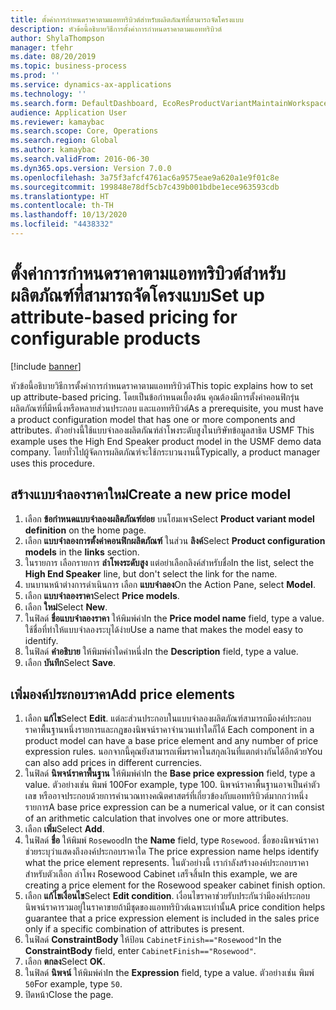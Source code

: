 ```yaml
---
title: ตั้งค่าการกำหนดราคาตามแอททริบิวต์สำหรับผลิตภัณฑ์ที่สามารถจัดโครงแบบ
description: หัวข้อนี้อธิบายวิธีการตั้งค่าการกำหนดราคาตามแอททริบิวต์
author: ShylaThompson
manager: tfehr
ms.date: 08/20/2019
ms.topic: business-process
ms.prod: ''
ms.service: dynamics-ax-applications
ms.technology: ''
ms.search.form: DefaultDashboard, EcoResProductVariantMaintainWorkspace, PCProductConfigurationModelListPage, PCPriceModelList, PCPriceModel, PCConstraintEditor
audience: Application User
ms.reviewer: kamaybac
ms.search.scope: Core, Operations
ms.search.region: Global
ms.author: kamaybac
ms.search.validFrom: 2016-06-30
ms.dyn365.ops.version: Version 7.0.0
ms.openlocfilehash: 3a75f3afcf4761ac6a9575eae9a620a1e9f01c8e
ms.sourcegitcommit: 199848e78df5cb7c439b001bdbe1ece963593cdb
ms.translationtype: HT
ms.contentlocale: th-TH
ms.lasthandoff: 10/13/2020
ms.locfileid: "4438332"
---
```

# <a name="set-up-attribute-based-pricing-for-configurable-products"></a><span data-ttu-id="83d72-103">ตั้งค่าการกำหนดราคาตามแอททริบิวต์สำหรับผลิตภัณฑ์ที่สามารถจัดโครงแบบ</span><span class="sxs-lookup"><span data-stu-id="83d72-103">Set up attribute-based pricing for configurable products</span></span>

[!include [banner](../../includes/banner.md)]

<span data-ttu-id="83d72-104">หัวข้อนี้อธิบายวิธีการตั้งค่าการกำหนดราคาตามแอททริบิวต์</span><span class="sxs-lookup"><span data-stu-id="83d72-104">This topic explains how to set up attribute-based pricing.</span></span> <span data-ttu-id="83d72-105">โดยเป็นข้อกำหนดเบื้องต้น คุณต้องมีการตั้งค่าคอนฟิกรุ่นผลิตภัณฑ์ที่มีหนึ่งหรือหลายส่วนประกอบ และแอททริบิวต์</span><span class="sxs-lookup"><span data-stu-id="83d72-105">As a prerequisite, you must have a product configuration model that has one or more components and attributes.</span></span> <span data-ttu-id="83d72-106">ตัวอย่างนี้ใช้แบบจำลองผลิตภัณฑ์ลำโพงระดับสูงในบริษัทข้อมูลสาธิต USMF </span><span class="sxs-lookup"><span data-stu-id="83d72-106">This example uses the High End Speaker product model in the USMF demo data company.</span></span> <span data-ttu-id="83d72-107">โดยทั่วไปผู้จัดการผลิตภัณฑ์จะใช้กระบวนงานนี้</span><span class="sxs-lookup"><span data-stu-id="83d72-107">Typically, a product manager uses this procedure.</span></span>


## <a name="create-a-new-price-model"></a><span data-ttu-id="83d72-108">สร้างแบบจำลองราคาใหม่</span><span class="sxs-lookup"><span data-stu-id="83d72-108">Create a new price model</span></span>
1. <span data-ttu-id="83d72-109">เลือก **ข้อกำหนดแบบจำลองผลิตภัณฑ์ย่อย** บนโฮมเพจ</span><span class="sxs-lookup"><span data-stu-id="83d72-109">Select **Product variant model definition** on the home page.</span></span>
2. <span data-ttu-id="83d72-110">เลือก **แบบจำลองการตั้งค่าคอนฟิกผลิตภัณฑ์** ในส่วน **ลิงค์**</span><span class="sxs-lookup"><span data-stu-id="83d72-110">Select **Product configuration models** in the **links** section.</span></span>
3. <span data-ttu-id="83d72-111">ในรายการ เลือกรายการ **ลำโพงระดับสูง** แต่อย่าเลือกลิงค์สำหรับชื่อ</span><span class="sxs-lookup"><span data-stu-id="83d72-111">In the list, select the **High End Speaker** line, but don't select the link for the name.</span></span>
4. <span data-ttu-id="83d72-112">บนบานหน้าต่างการดำเนินการ เลือก **แบบจำลอง**</span><span class="sxs-lookup"><span data-stu-id="83d72-112">On the Action Pane, select **Model**.</span></span>
5. <span data-ttu-id="83d72-113">เลือก **แบบจำลองราคา**</span><span class="sxs-lookup"><span data-stu-id="83d72-113">Select **Price models**.</span></span>
6. <span data-ttu-id="83d72-114">เลือก **ใหม่**</span><span class="sxs-lookup"><span data-stu-id="83d72-114">Select **New**.</span></span>
7. <span data-ttu-id="83d72-115">ในฟิลด์ **ชื่อแบบจำลองราคา** ให้พิมพ์ค่า</span><span class="sxs-lookup"><span data-stu-id="83d72-115">In the **Price model name** field, type a value.</span></span> <span data-ttu-id="83d72-116">ใช้ชื่อที่ทำให้แบบจำลองระบุได้ง่าย</span><span class="sxs-lookup"><span data-stu-id="83d72-116">Use a name that makes the model easy to identify.</span></span>  
8. <span data-ttu-id="83d72-117">ในฟิลด์ **คำอธิบาย** ให้พิมพ์ค่าใดค่าหนึ่ง</span><span class="sxs-lookup"><span data-stu-id="83d72-117">In the **Description** field, type a value.</span></span>
9. <span data-ttu-id="83d72-118">เลือก **บันทึก**</span><span class="sxs-lookup"><span data-stu-id="83d72-118">Select **Save**.</span></span>

## <a name="add-price-elements"></a><span data-ttu-id="83d72-119">เพิ่มองค์ประกอบราคา</span><span class="sxs-lookup"><span data-stu-id="83d72-119">Add price elements</span></span>
1. <span data-ttu-id="83d72-120">เลือก **แก้ไข**</span><span class="sxs-lookup"><span data-stu-id="83d72-120">Select **Edit**.</span></span> <span data-ttu-id="83d72-121">แต่ละส่วนประกอบในแบบจำลองผลิตภัณฑ์สามารถมีองค์ประกอบราคาพื้นฐานหนึ่งรายการและกฎของนิพจน์ราคาจำนวนเท่าใดก็ได้ </span><span class="sxs-lookup"><span data-stu-id="83d72-121">Each component in a product model can have a base price element and any number of price expression rules.</span></span> <span data-ttu-id="83d72-122">นอกจากนี้คุณยังสามารถเพิ่มราคาในสกุลเงินที่แตกต่างกันได้อีกด้วย</span><span class="sxs-lookup"><span data-stu-id="83d72-122">You can also add prices in different currencies.</span></span>  
2. <span data-ttu-id="83d72-123">ในฟิลด์ **นิพจน์ราคาพื้นฐาน** ให้พิมพ์ค่า</span><span class="sxs-lookup"><span data-stu-id="83d72-123">In the **Base price expression** field, type a value.</span></span> <span data-ttu-id="83d72-124">ตัวอย่างเช่น พิมพ์ 100</span><span class="sxs-lookup"><span data-stu-id="83d72-124">For example, type 100.</span></span> <span data-ttu-id="83d72-125">นิพจน์ราคาพื้นฐานอาจเป็นค่าตัวเลข หรืออาจประกอบด้วยการคำนวณทางคณิตศาสตร์ที่เกี่ยวข้องกับแอททริบิวต์มากกว่าหนึ่งรายการ</span><span class="sxs-lookup"><span data-stu-id="83d72-125">A base price expression can be a numerical value, or it can consist of an arithmetic calculation that involves one or more attributes.</span></span>  
3. <span data-ttu-id="83d72-126">เลือก **เพิ่ม**</span><span class="sxs-lookup"><span data-stu-id="83d72-126">Select **Add**.</span></span>
4. <span data-ttu-id="83d72-127">ในฟิลด์ **ชื่อ** ให้พิมพ์ `Rosewood`</span><span class="sxs-lookup"><span data-stu-id="83d72-127">In the **Name** field, type `Rosewood`.</span></span> <span data-ttu-id="83d72-128">ชื่อของนิพจน์ราคาช่วยระบุว่าแสดงถึงองค์ประกอบราคาใด </span><span class="sxs-lookup"><span data-stu-id="83d72-128">The price expression name helps identify what the price element represents.</span></span> <span data-ttu-id="83d72-129">ในตัวอย่างนี้ เรากำลังสร้างองค์ประกอบราคาสำหรับตัวเลือก ลำโพง Rosewood Cabinet เสร็จสิ้น</span><span class="sxs-lookup"><span data-stu-id="83d72-129">In this example, we are creating a price element for the Rosewood speaker cabinet finish option.</span></span>  
5. <span data-ttu-id="83d72-130">เลือก **แก้ไขเงื่อนไข**</span><span class="sxs-lookup"><span data-stu-id="83d72-130">Select **Edit condition**.</span></span> <span data-ttu-id="83d72-131">เงื่อนไขราคาช่วยรับประกันว่ามีองค์ประกอบนิพจน์ราคารวมอยู่ในราคาขายถ้ามีชุดของแอททริบิวต์เฉพาะเท่านั้น</span><span class="sxs-lookup"><span data-stu-id="83d72-131">A price condition helps guarantee that a price expression element is included in the sales price only if a specific combination of attributes is present.</span></span>  
6. <span data-ttu-id="83d72-132">ในฟิลด์ **ConstraintBody** ให้ป้อน `CabinetFinish=="Rosewood"`</span><span class="sxs-lookup"><span data-stu-id="83d72-132">In the **ConstraintBody** field, enter `CabinetFinish=="Rosewood"`.</span></span>
7. <span data-ttu-id="83d72-133">เลือก **ตกลง**</span><span class="sxs-lookup"><span data-stu-id="83d72-133">Select **OK**.</span></span>
8. <span data-ttu-id="83d72-134">ในฟิลด์ **นิพจน์** ให้พิมพ์ค่า</span><span class="sxs-lookup"><span data-stu-id="83d72-134">In the **Expression** field, type a value.</span></span> <span data-ttu-id="83d72-135">ตัวอย่างเช่น พิมพ์ `50`</span><span class="sxs-lookup"><span data-stu-id="83d72-135">For example, type `50`.</span></span> 
9. <span data-ttu-id="83d72-136">ปิดหน้า</span><span class="sxs-lookup"><span data-stu-id="83d72-136">Close the page.</span></span>

